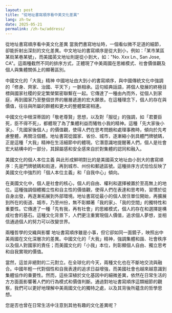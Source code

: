 ```yaml
---
layout: post
title: "從地址書寫順序看中美文化差異"
lang: zh-tw
date: 2025-05-21
permalink: /zh-tw/address/
---
```

從地址書寫順序看中美文化差異
當我們書寫地址時，一個看似微不足道的細節，卻能折射出深刻的文化差異。中文地址的書寫順序是從大到小，例如：「某市某區某街某巷某號」，而美國英文地址則是從小到大，如："No. Xxx Ln., San Jose, CA"。這兩種截然不同的排序方式，正體現了中美兩國在思維模式、社會價值觀及個人與集體關係上的顯著區別。

中國文化的「大我」精神
中國地址由大到小的書寫順序，與中國傳統文化中強調的「修身、齊家、治國、平天下」一脈相承。這句經典話語，將個人發展的終極目標與國家社稷的安定繁榮緊密聯繫在一起。它傳達了一種由內而外，從個人到家庭，再到國家乃至整個世界的層層遞進的宏大願景。在這種理念下，個人的存在與價值，往往與所屬的群體和更大的整體緊密相連。

中國文化中根深蒂固的「敬老尊賢」思想，以及對「服從」的強調，如「君要臣死，臣不得不死」，都體現了為了集體利益而犧牲小我的精神。這種「先大家後小家」、「先國家後個人」的價值觀，使得人們在思考問題和處理事務時，傾向於先考慮整體，再關注個體。地址書寫從國家、省份、城市，逐漸縮小到具體門牌號碼，正是這種「大我」精神在生活細節中的體現。它潛意識地提醒著人們，個人是社會宏大結構中的一部分，其歸屬感和安全感來自於對集體的認同和融入。

美國文化的個人本位主義
與此形成鮮明對比的是美國英文地址由小到大的書寫順序：先是門牌號碼和街道，再到城市、州份和郵遞區號。這種排序方式恰恰反映了美國文化中強烈的「個人本位主義」和「自我中心」傾向。

在美國文化中，個人是社會的核心，個人的自由、權利和選擇被置於至高無上的地位。這種強調個體獨立性和自主性的價值觀，使得人們在表達和思考時，習慣於從自身出發，再逐漸拓展到外部環境。地址書寫從最小的個人居住單位開始，再擴展到所在的街道、城市，乃至州份，無不彰顯著「我的家」、「我的空間」的獨特性和重要性。它傳達了一種「先有我，再有社會」的思維模式，個人的存在和選擇是構成社會的基石。這種文化背景下，人們更注重實現個人價值，追求個人夢想，並相信通過個人的努力可以改變世界。

兩種哲學的交織與影響
地址書寫順序雖是小事，但它卻如同一面鏡子，映照出中美兩國在文化深層次的差異。中國文化的「大我」精神，強調集體和諧、社會秩序以及個人對國家的責任；而美國文化的「小我」本位，則彰顯個人自由、獨立思考和自我實現的價值。

當然，這並非絕對的二元對立。在全球化的今天，兩種文化也在不斷地交流與融合。中國年輕一代對個性和自我表達的追求日益增強，而美國社會也越來越意識到集體協作的重要性。然而，這些深植於文化基因中的細微差異，依然在日常生活的方方面面影響著人們的行為模式和價值判斷。通過對地址書寫順序這類細節的觀察，我們可以更好地理解中美兩國文化的獨特之處，以及其背後所蘊含的哲學思想。

您是否也曾在日常生活中注意到其他有趣的文化差異呢？